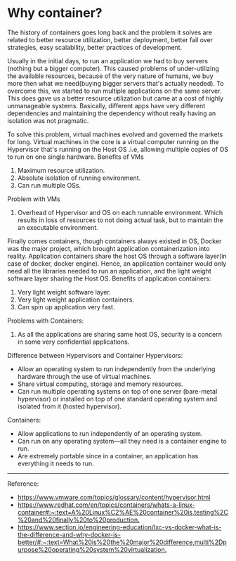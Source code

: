 # Why container?

The history of containers goes long back and the problem it solves are related to better resource utilization, better deployment, better fail over strategies, easy scalability, better practices of development.

Usually in the initial days, to run an application we had to buy servers (nothing but a bigger computer). This caused problems of under-utilizing the available resources, because of the very nature of humans, we buy more then what we need(buying bigger servers that's actually needed). To overcome this, we started to run multiple applications on the same server. This does gave us a better resource utilization but came at a cost of highly unmanageable systems. Basically, different apps have very different dependencies and maintaining the dependency without really having an isolation was not pragmatic.

To solve this problem, virtual machines evolved and governed the markets for long. Virtual machines in the core is a virtual computer running on the Hypervisor that's running on the Host OS .i.e, allowing multiple copies of OS to run on one single hardware.
Benefits of VMs

1. Maximum resource utilization.
2. Absolute isolation of running environment.
3. Can run multiple OSs.

Problem with VMs

1. Overhead of Hypervisor and OS on each runnable environment. Which results in loss of resources to not doing actual task, but to maintain the an executable environment.

Finally comes containers, though containers always existed in OS, Docker was the major project, which brought application containerization into reality.
Application containers share the host OS through a software layer(in case of docker, docker engine). Hence, an application container would only need all the libraries needed to run an application, and the light weight software layer sharing the Host OS.
Benefits of application containers:

1. Very light weight software layer.
2. Very light weight application containers.
3. Can spin up application very fast.

Problems with Containers:

1. As all the applications are sharing same host OS, security is a concern in some very confidential applications.

Difference between Hypervisors and Container
Hypervisors:

* Allow an operating system to run independently from the underlying hardware through the use of virtual machines.
* Share virtual computing, storage and memory resources.
* Can run multiple operating systems on top of one server (bare-metal hypervisor) or installed on top of one standard operating system and isolated from it (hosted hypervisor).

Containers:

* Allow applications to run independently of an operating system. 
* Can run on any operating system—all they need is a container engine to run. 
* Are extremely portable since in a container, an application has everything it needs to run.

----
Reference:

* <https://www.vmware.com/topics/glossary/content/hypervisor.html>
* <https://www.redhat.com/en/topics/containers/whats-a-linux-container#:~:text=A%20Linux%C2%AE%20container%20is,testing%2C%20and%20finally%20to%20production.>
* <https://www.section.io/engineering-education/lxc-vs-docker-what-is-the-difference-and-why-docker-is-better/#:~:text=What%20is%20the%20major%20difference,multi%2Dpurpose%20operating%20system%20virtualization.>
